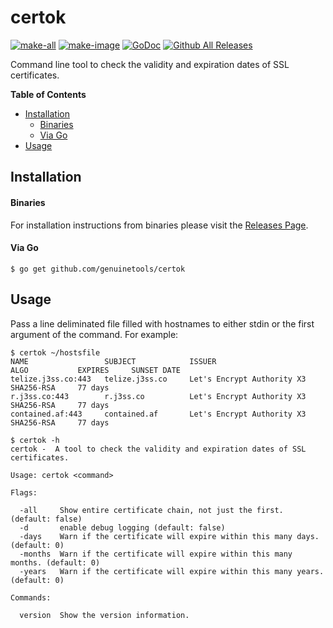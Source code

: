 # certok

[![make-all](https://github.com/genuinetools/certok/workflows/make%20all/badge.svg)](https://github.com/genuinetools/certok/actions?query=workflow%3A%22make+all%22)
[![make-image](https://github.com/genuinetools/certok/workflows/make%20image/badge.svg)](https://github.com/genuinetools/certok/actions?query=workflow%3A%22make+image%22)
[![GoDoc](https://img.shields.io/badge/godoc-reference-5272B4.svg?style=for-the-badge)](https://godoc.org/github.com/genuinetools/certok)
[![Github All Releases](https://img.shields.io/github/downloads/genuinetools/certok/total.svg?style=for-the-badge)](https://github.com/genuinetools/certok/releases)

Command line tool to check the validity and expiration dates of SSL certificates.

<!-- START doctoc generated TOC please keep comment here to allow auto update -->
<!-- DON'T EDIT THIS SECTION, INSTEAD RE-RUN doctoc TO UPDATE -->
**Table of Contents**

- [Installation](#installation)
    - [Binaries](#binaries)
    - [Via Go](#via-go)
- [Usage](#usage)

<!-- END doctoc generated TOC please keep comment here to allow auto update -->

## Installation

#### Binaries

For installation instructions from binaries please visit the [Releases Page](https://github.com/genuinetools/certok/releases).

#### Via Go

```console
$ go get github.com/genuinetools/certok
```

## Usage

Pass a line deliminated file filled with hostnames to either stdin or the first
argument of the command. For example:

```console
$ certok ~/hostsfile
NAME                 SUBJECT            ISSUER                        ALGO           EXPIRES     SUNSET DATE
telize.j3ss.co:443   telize.j3ss.co     Let's Encrypt Authority X3    SHA256-RSA     77 days
r.j3ss.co:443        r.j3ss.co          Let's Encrypt Authority X3    SHA256-RSA     77 days
contained.af:443     contained.af       Let's Encrypt Authority X3    SHA256-RSA     77 days
```

```console
$ certok -h
certok -  A tool to check the validity and expiration dates of SSL certificates.

Usage: certok <command>

Flags:

  -all     Show entire certificate chain, not just the first. (default: false)
  -d       enable debug logging (default: false)
  -days    Warn if the certificate will expire within this many days. (default: 0)
  -months  Warn if the certificate will expire within this many months. (default: 0)
  -years   Warn if the certificate will expire within this many years. (default: 0)

Commands:

  version  Show the version information.
```

